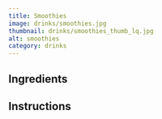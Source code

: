 ```yaml
---
title: Smoothies
image: drinks/smoothies.jpg
thumbnail: drinks/smoothies_thumb_lq.jpg
alt: smoothies
category: drinks
---
```


## Ingredients

## Instructions
